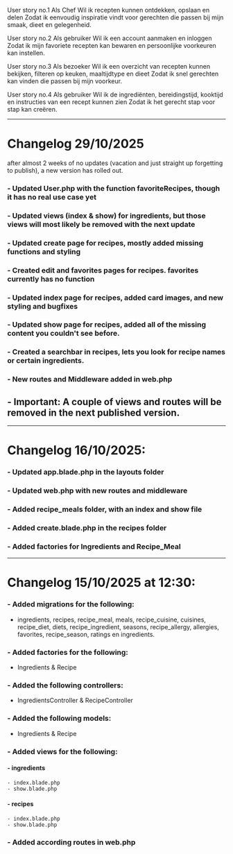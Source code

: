 User story no.1
Als Chef 
Wil ik recepten kunnen ontdekken, opslaan en delen
Zodat ik eenvoudig inspiratie vindt voor gerechten die passen bij mijn smaak, dieet en gelegenheid.

User story no.2
Als gebruiker
Wil ik een account aanmaken en inloggen
Zodat ik mijn favoriete recepten kan bewaren en persoonlijke voorkeuren kan instellen.

User story no.3
Als bezoeker
Wil ik een overzicht van recepten kunnen bekijken, filteren op keuken, maaltijdtype en dieet
Zodat ik snel gerechten kan vinden die passen bij mijn voorkeur.

User story no.4
Als gebruiker
Wil ik de ingrediënten, bereidingstijd, kooktijd en instructies van een recept kunnen zien
Zodat ik het gerecht stap voor stap kan creëren.

---
# Changelog 29/10/2025

after almost 2 weeks of no updates (vacation and just straight up forgetting to publish), a new version has  rolled out.

### - Updated User.php with the function favoriteRecipes, though it has no real use case yet

### - Updated views (index & show) for ingredients, but those views will most likely be removed with the next update

### - Updated create page for recipes, mostly added missing functions and styling

### - Created edit and favorites pages for recipes. favorites currently has no function

### - Updated index page for recipes, added card images, and new styling and bugfixes

### - Updated show page for recipes, added all of the missing content you couldn't see before.

### - Created a searchbar in recipes, lets you look for recipe names or certain ingredients.

### - New routes and Middleware added in web.php

## - Important: A couple of views and routes will be removed in the next published version.

---
# Changelog 16/10/2025:

### - Updated app.blade.php in the layouts folder

### - Updated web.php with new routes and middleware

### - Added recipe_meals folder, with an index and show file

### - Added create.blade.php in the recipes folder

### - Added factories for Ingredients and Recipe_Meal

---

# Changelog 15/10/2025 at 12:30:

### - Added migrations for the following:

- ingredients, recipes, recipe_meal, meals, recipe_cuisine, cuisines, recipe_diet, diets, recipe_ingredient, seasons, recipe_allergy, allergies, favorites, recipe_season, ratings en ingredients.

### - Added factories for the following:

  - Ingredients & Recipe

### - Added the following controllers:

  - IngredientsController & RecipeController

### - Added the following models:

  - Ingredients & Recipe

### - Added views for the following:

####   - ingredients

    - index.blade.php
    - show.blade.php

####   - recipes

    - index.blade.php
    - show.blade.php

### - Added according routes in web.php
